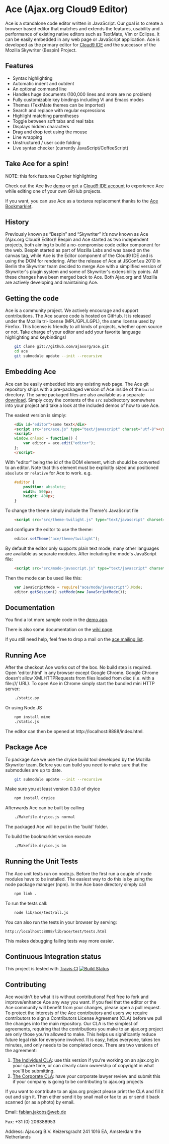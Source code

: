 Ace (Ajax.org Cloud9 Editor)
============================

Ace is a standalone code editor written in JavaScript. Our goal is to create a browser based editor that matches and extends the features, usability and performance of existing native editors such as TextMate, Vim or Eclipse. It can be easily embedded in any web page or JavaScript application. Ace is developed as the primary editor for [Cloud9 IDE](http://www.cloud9ide.com/) and the successor of the Mozilla Skywriter (Bespin) Project.

Features
--------

* Syntax highlighting
* Automatic indent and outdent
* An optional command line
* Handles huge documents (100,000 lines and more are no problem)
* Fully customizable key bindings including VI and Emacs modes
* Themes (TextMate themes can be imported)
* Search and replace with regular expressions
* Highlight matching parentheses
* Toggle between soft tabs and real tabs
* Displays hidden characters
* Drag and drop text using the mouse
* Line wrapping
* Unstructured / user code folding
* Live syntax checker (currently JavaScript/CoffeeScript)

Take Ace for a spin!
--------------------

NOTE: this fork features Cypher highlighting

Check out the Ace live [demo](http://akollegger.github.com/ace/) or get a [Cloud9 IDE account](http://run.cloud9ide.com) to experience Ace while editing one of your own GitHub projects.

If you want, you can use Ace as a textarea replacement thanks to the [Ace Bookmarklet](http://ajaxorg.github.com/ace/build/textarea/editor.html).

History
-------

Previously known as “Bespin” and “Skywriter” it’s now known as Ace (Ajax.org Cloud9 Editor)! Bespin and Ace started as two independent projects, both aiming to build a no-compromise code editor component for the web. Bespin started as part of Mozilla Labs and was based on the canvas tag, while Ace is the Editor component of the Cloud9 IDE and is using the DOM for rendering. After the release of Ace at JSConf.eu 2010 in Berlin the Skywriter team decided to merge Ace with a simplified version of Skywriter's plugin system and some of Skywriter's extensibility points. All these changes have been merged back to Ace. Both Ajax.org and Mozilla are actively developing and maintaining Ace.

Getting the code
----------------

Ace is a community project. We actively encourage and support contributions. The Ace source code is hosted on GitHub. It is released under the Mozilla tri-license (MPL/GPL/LGPL), the same license used by Firefox. This license is friendly to all kinds of projects, whether open source or not. Take charge of your editor and add your favorite language highlighting and keybindings!

```bash
    git clone git://github.com/ajaxorg/ace.git
    cd ace
    git submodule update --init --recursive
```

Embedding Ace
-------------

Ace can be easily embedded into any existing web page. The Ace git repository ships with a pre-packaged version of Ace inside of the `build` directory. The same packaged files are also available as a separate [download](https://github.com/ajaxorg/ace/downloads). Simply copy the contents of the `src` subdirectory somewhere into your project and take a look at the included demos of how to use Ace.

The easiest version is simply:

```html
    <div id="editor">some text</div>
    <script src="src/ace.js" type="text/javascript" charset="utf-8"></script>
    <script>
    window.onload = function() {
        var editor = ace.edit("editor");
    };
    </script>
```

With "editor" being the id of the DOM element, which should be converted to an editor. Note that this element must be explicitly sized and positioned `absolute` or `relative` for Ace to work. e.g.

```css
    #editor {
        position: absolute;
        width: 500px;
        height: 400px;
    }
```

To change the theme simply include the Theme's JavaScript file

```html
    <script src="src/theme-twilight.js" type="text/javascript" charset="utf-8"></script>
```

and configure the editor to use the theme:

```javascript
    editor.setTheme("ace/theme/twilight");
```

By default the editor only supports plain text mode; many other languages are available as separate modules. After including the mode's JavaScript file:

```html
    <script src="src/mode-javascript.js" type="text/javascript" charset="utf-8"></script>
```

Then the mode can be used like this:

```javascript
    var JavaScriptMode = require("ace/mode/javascript").Mode;
    editor.getSession().setMode(new JavaScriptMode());
```

Documentation
-------------

You find a lot more sample code in the [demo app](https://github.com/ajaxorg/ace/blob/master/demo/demo.js).

There is also some documentation on the [wiki page](https://github.com/ajaxorg/ace/wiki).

If you still need help, feel free to drop a mail on the [ace mailing list](http://groups.google.com/group/ace-discuss).

Running Ace
-----------

After the checkout Ace works out of the box. No build step is required. Open 'editor.html' in any browser except Google Chrome. Google Chrome doesn't allow XMLHTTPRequests from files loaded from disc (i.e. with a file:/// URL). To open Ace in Chrome simply start the bundled mini HTTP server:

```bash
    ./static.py
```

Or using Node.JS

```bash
    npm install mime
    ./static.js
```

The editor can then be opened at http://localhost:8888/index.html.

Package Ace
-----------

To package Ace we use the dryice build tool developed by the Mozilla Skywriter team. Before you can build you need to make sure that the submodules are up to date.

```bash
    git submodule update --init --recursive
```

Make sure you at least version 0.3.0 of dryice

```bash
    npm install dryice
```

Afterwards Ace can be built by calling

```bash
    ./Makefile.dryice.js normal
```

The packaged Ace will be put in the 'build' folder.

To build the bookmarklet version execute

```bash
    ./Makefile.dryice.js bm
```

Running the Unit Tests
----------------------

The Ace unit tests run on node.js. Before the first run a couple of node modules have to be installed. The easiest way to do this is by using the node package manager (npm). In the Ace base directory simply call

```bash
    npm link .
```

To run the tests call:

```bash
    node lib/ace/test/all.js
```

You can also run the tests in your browser by serving:

    http://localhost:8888/lib/ace/test/tests.html

This makes debugging failing tests way more easier.

Continuous Integration status
-----------------------------

This project is tested with [Travis CI](http://travis-ci.org)
[![Build Status](https://secure.travis-ci.org/ajaxorg/ace.png)](http://travis-ci.org/ajaxorg/ace)

Contributing
------------

Ace wouldn't be what it is without contributions! Feel free to fork and improve/enhance Ace any way you want. If you feel that the editor or the Ace community will benefit from your changes, please open a pull request. To protect the interests of the Ace contributors and users we require contributors to sign a Contributors License Agreement (CLA) before we pull the changes into the main repository. Our CLA is the simplest of agreements, requiring that the contributions you make to an ajax.org project are only those you're allowed to make. This helps us significantly reduce future legal risk for everyone involved. It is easy, helps everyone, takes ten minutes, and only needs to be completed once.  There are two versions of the agreement:

1. [The Individual CLA](https://github.com/ajaxorg/ace/raw/master/doc/Contributor_License_Agreement-v2.pdf): use this version if you're working on an ajax.org in your spare time, or can clearly claim ownership of copyright in what you'll be submitting.
2. [The Corporate CLA](https://github.com/ajaxorg/ace/raw/master/doc/Corporate_Contributor_License_Agreement-v2.pdf): have your corporate lawyer review and submit this if your company is going to be contributing to ajax.org  projects

If you want to contribute to an ajax.org project please print the CLA and fill it out and sign it. Then either send it by snail mail or fax to us or send it back scanned (or as a photo) by email.

Email: fabian.jakobs@web.de

Fax: +31 (0) 206388953

Address: Ajax.org B.V.
  Keizersgracht 241
  1016 EA, Amsterdam
  the Netherlands
